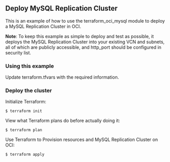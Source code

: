 ## Deploy MySQL Replication Cluster
This is an example of how to use the terraform_oci_mysql module to deploy a MySQL Replication Cluster in OCI.

**Note**: To keep this example as simple to deploy and test as possible, it deploys the MySQL Replication Cluster into your existing VCN and subnets, all of which are publicly accessible, and  http_port should be configured in security list.  

### Using this example
Update terraform.tfvars with the required information.

### Deploy the cluster  
Initialize Terraform:
```
$ terraform init
```
View what Terraform plans do before actually doing it:
```
$ terraform plan
```
Use Terraform to Provision resources and MySQL Replication Cluster on OCI:
```
$ terraform apply
```
